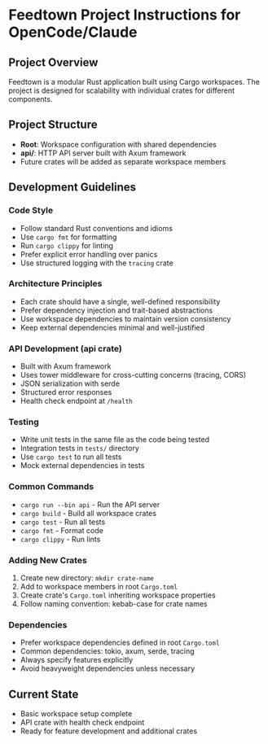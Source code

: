 # Feedtown Project Instructions for OpenCode/Claude

## Project Overview

Feedtown is a modular Rust application built using Cargo workspaces. The project is designed for scalability with individual crates for different components.

## Project Structure

- **Root**: Workspace configuration with shared dependencies
- **api/**: HTTP API server built with Axum framework
- Future crates will be added as separate workspace members

## Development Guidelines

### Code Style
- Follow standard Rust conventions and idioms
- Use `cargo fmt` for formatting
- Run `cargo clippy` for linting
- Prefer explicit error handling over panics
- Use structured logging with the `tracing` crate

### Architecture Principles
- Each crate should have a single, well-defined responsibility
- Prefer dependency injection and trait-based abstractions
- Use workspace dependencies to maintain version consistency
- Keep external dependencies minimal and well-justified

### API Development (api crate)
- Built with Axum framework
- Uses tower middleware for cross-cutting concerns (tracing, CORS)
- JSON serialization with serde
- Structured error responses
- Health check endpoint at `/health`

### Testing
- Write unit tests in the same file as the code being tested
- Integration tests in `tests/` directory
- Use `cargo test` to run all tests
- Mock external dependencies in tests

### Common Commands
- `cargo run --bin api` - Run the API server
- `cargo build` - Build all workspace crates
- `cargo test` - Run all tests
- `cargo fmt` - Format code
- `cargo clippy` - Run lints

### Adding New Crates
1. Create new directory: `mkdir crate-name`
2. Add to workspace members in root `Cargo.toml`
3. Create crate's `Cargo.toml` inheriting workspace properties
4. Follow naming convention: kebab-case for crate names

### Dependencies
- Prefer workspace dependencies defined in root `Cargo.toml`
- Common dependencies: tokio, axum, serde, tracing
- Always specify features explicitly
- Avoid heavyweight dependencies unless necessary

## Current State
- Basic workspace setup complete
- API crate with health check endpoint
- Ready for feature development and additional crates